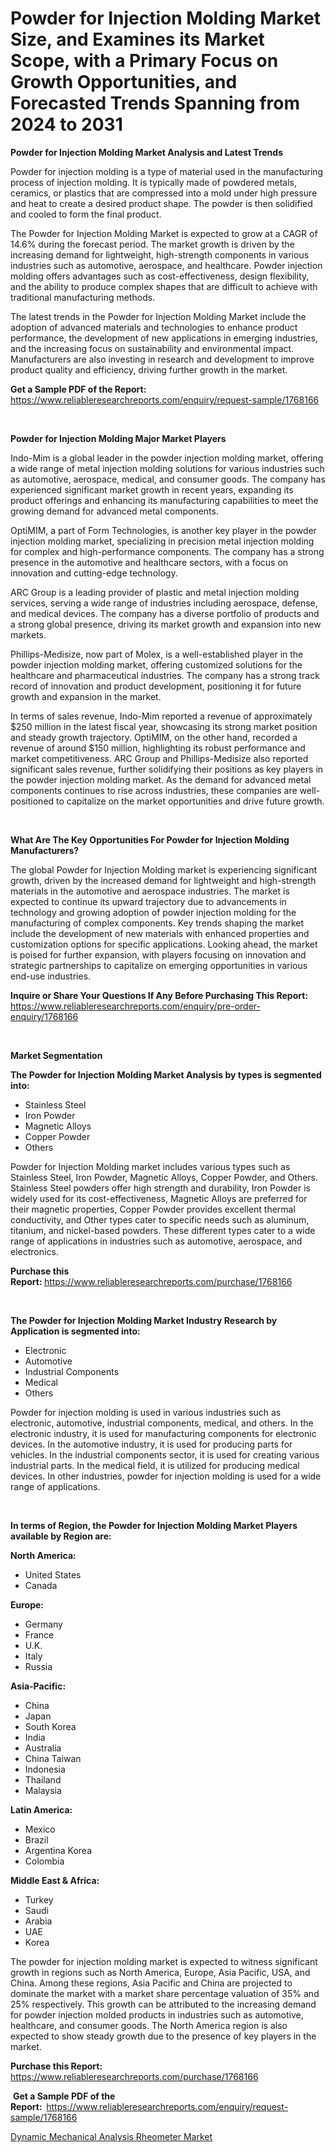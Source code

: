 <p><h1>Powder for Injection Molding Market Size, and Examines its Market Scope, with a Primary Focus on Growth Opportunities, and Forecasted Trends Spanning from 2024 to 2031</h1></p><p><strong>Powder for Injection Molding Market Analysis and Latest Trends</strong></p>
<p><p>Powder for injection molding is a type of material used in the manufacturing process of injection molding. It is typically made of powdered metals, ceramics, or plastics that are compressed into a mold under high pressure and heat to create a desired product shape. The powder is then solidified and cooled to form the final product.</p><p>The Powder for Injection Molding Market is expected to grow at a CAGR of 14.6% during the forecast period. The market growth is driven by the increasing demand for lightweight, high-strength components in various industries such as automotive, aerospace, and healthcare. Powder injection molding offers advantages such as cost-effectiveness, design flexibility, and the ability to produce complex shapes that are difficult to achieve with traditional manufacturing methods.</p><p>The latest trends in the Powder for Injection Molding Market include the adoption of advanced materials and technologies to enhance product performance, the development of new applications in emerging industries, and the increasing focus on sustainability and environmental impact. Manufacturers are also investing in research and development to improve product quality and efficiency, driving further growth in the market.</p></p>
<p><strong>Get a Sample PDF of the Report:&nbsp;</strong> <a href="https://www.reliableresearchreports.com/enquiry/request-sample/1768166">https://www.reliableresearchreports.com/enquiry/request-sample/1768166</a></p>
<p>&nbsp;</p>
<p><strong>Powder for Injection Molding Major Market Players</strong></p>
<p><p>Indo-Mim is a global leader in the powder injection molding market, offering a wide range of metal injection molding solutions for various industries such as automotive, aerospace, medical, and consumer goods. The company has experienced significant market growth in recent years, expanding its product offerings and enhancing its manufacturing capabilities to meet the growing demand for advanced metal components.</p><p>OptiMIM, a part of Form Technologies, is another key player in the powder injection molding market, specializing in precision metal injection molding for complex and high-performance components. The company has a strong presence in the automotive and healthcare sectors, with a focus on innovation and cutting-edge technology.</p><p>ARC Group is a leading provider of plastic and metal injection molding services, serving a wide range of industries including aerospace, defense, and medical devices. The company has a diverse portfolio of products and a strong global presence, driving its market growth and expansion into new markets.</p><p>Phillips-Medisize, now part of Molex, is a well-established player in the powder injection molding market, offering customized solutions for the healthcare and pharmaceutical industries. The company has a strong track record of innovation and product development, positioning it for future growth and expansion in the market.</p><p>In terms of sales revenue, Indo-Mim reported a revenue of approximately $250 million in the latest fiscal year, showcasing its strong market position and steady growth trajectory. OptiMIM, on the other hand, recorded a revenue of around $150 million, highlighting its robust performance and market competitiveness. ARC Group and Phillips-Medisize also reported significant sales revenue, further solidifying their positions as key players in the powder injection molding market. As the demand for advanced metal components continues to rise across industries, these companies are well-positioned to capitalize on the market opportunities and drive future growth.</p></p>
<p>&nbsp;</p>
<p><strong>What Are The Key Opportunities For Powder for Injection Molding Manufacturers?</strong></p>
<p><p>The global Powder for Injection Molding market is experiencing significant growth, driven by the increased demand for lightweight and high-strength materials in the automotive and aerospace industries. The market is expected to continue its upward trajectory due to advancements in technology and growing adoption of powder injection molding for the manufacturing of complex components. Key trends shaping the market include the development of new materials with enhanced properties and customization options for specific applications. Looking ahead, the market is poised for further expansion, with players focusing on innovation and strategic partnerships to capitalize on emerging opportunities in various end-use industries.</p></p>
<p><strong>Inquire or Share Your Questions If Any Before Purchasing This Report:</strong> <a href="https://www.reliableresearchreports.com/enquiry/pre-order-enquiry/1768166">https://www.reliableresearchreports.com/enquiry/pre-order-enquiry/1768166</a></p>
<p>&nbsp;</p>
<p><strong>Market Segmentation</strong></p>
<p><strong>The Powder for Injection Molding Market Analysis by types is segmented into:</strong></p>
<p><ul><li>Stainless Steel</li><li>Iron Powder</li><li>Magnetic Alloys</li><li>Copper Powder</li><li>Others</li></ul></p>
<p><p>Powder for Injection Molding market includes various types such as Stainless Steel, Iron Powder, Magnetic Alloys, Copper Powder, and Others. Stainless Steel powders offer high strength and durability, Iron Powder is widely used for its cost-effectiveness, Magnetic Alloys are preferred for their magnetic properties, Copper Powder provides excellent thermal conductivity, and Other types cater to specific needs such as aluminum, titanium, and nickel-based powders. These different types cater to a wide range of applications in industries such as automotive, aerospace, and electronics.</p></p>
<p><strong>Purchase this Report:&nbsp;</strong><a href="https://www.reliableresearchreports.com/purchase/1768166">https://www.reliableresearchreports.com/purchase/1768166</a></p>
<p>&nbsp;</p>
<p><strong>The Powder for Injection Molding Market Industry Research by Application is segmented into:</strong></p>
<p><ul><li>Electronic</li><li>Automotive</li><li>Industrial Components</li><li>Medical</li><li>Others</li></ul></p>
<p><p>Powder for injection molding is used in various industries such as electronic, automotive, industrial components, medical, and others. In the electronic industry, it is used for manufacturing components for electronic devices. In the automotive industry, it is used for producing parts for vehicles. In the industrial components sector, it is used for creating various industrial parts. In the medical field, it is utilized for producing medical devices. In other industries, powder for injection molding is used for a wide range of applications.</p></p>
<p>&nbsp;</p>
<p><strong>In terms of Region, the Powder for Injection Molding Market Players available by Region are:</strong></p>
<p>
    <p> <strong> North America: </strong>
        <ul>
            <li>United States</li>
            <li>Canada</li>
        </ul>
        </p> 
    <p> <strong> Europe: </strong>
        <ul>
            <li>Germany</li>
            <li>France</li>
            <li>U.K.</li>
            <li>Italy</li>
            <li>Russia</li>
        </ul>
        </p> 
    <p> <strong> Asia-Pacific: </strong>
        <ul>
            <li>China</li>
            <li>Japan</li>
            <li>South Korea</li>
            <li>India</li>
            <li>Australia</li>
            <li>China Taiwan</li>
            <li>Indonesia</li>
            <li>Thailand</li>
            <li>Malaysia</li>
        </ul>
        </p> 
    <p> <strong> Latin America: </strong>
        <ul>
            <li>Mexico</li>
            <li>Brazil</li>
            <li>Argentina Korea</li>
            <li>Colombia</li>
        </ul>
        </p> 
    <p> <strong> Middle East & Africa: </strong>
        <ul>
            <li>Turkey</li>
            <li>Saudi</li>
            <li>Arabia</li>
            <li>UAE</li>
            <li>Korea</li>
        </ul>
    </p>
    </p>
<p><p>The powder for injection molding market is expected to witness significant growth in regions such as North America, Europe, Asia Pacific, USA, and China. Among these regions, Asia Pacific and China are projected to dominate the market with a market share percentage valuation of 35% and 25% respectively. This growth can be attributed to the increasing demand for powder injection molded products in industries such as automotive, healthcare, and consumer goods. The North America region is also expected to show steady growth due to the presence of key players in the market.</p></p>
<p><strong>Purchase this Report: </strong><a href="https://www.reliableresearchreports.com/purchase/1768166">https://www.reliableresearchreports.com/purchase/1768166</a></p>
<p>&nbsp;<strong>Get a Sample PDF of the Report:&nbsp;&nbsp;</strong><a href="https://www.reliableresearchreports.com/enquiry/request-sample/1768166">https://www.reliableresearchreports.com/enquiry/request-sample/1768166</a></p>
<p><strong></strong></p>
<p><p><a href="https://changeable-paste-463.notion.site/Dynamic-Mechanical-Analysis-Rheometer-Market-Research-Report-Forecasted-for-Period-from-2024-2031-1a407c5d38814076a8d016b8259a4de0">Dynamic Mechanical Analysis Rheometer Market</a></p></p>